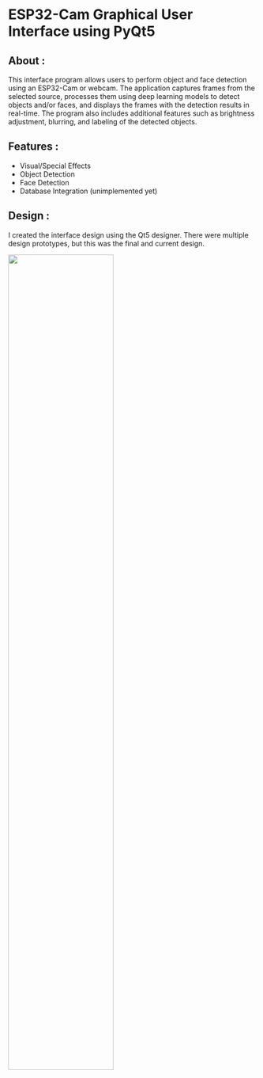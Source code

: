 # ESP32-Cam Graphical User Interface using PyQt5

## About :

This interface program allows users to perform object and face detection using an ESP32-Cam or webcam. The application captures frames from the selected source, processes them using deep learning models to detect objects and/or faces, and displays the frames with the detection results in real-time. The program also includes additional features such as brightness adjustment, blurring, and labeling of the detected objects.

## Features :
- Visual/Special Effects
- Object Detection
- Face Detection
- Database Integration (unimplemented yet)

## Design :
I created the interface design using the Qt5 designer. There were multiple design prototypes, but this was the final and current design.

<img src="https://user-images.githubusercontent.com/101224885/235512016-9362a756-368f-4087-b1fa-ce6e85c2ef52.png" width=65% >


